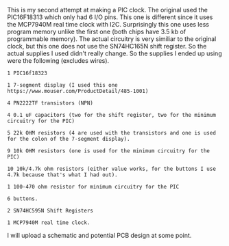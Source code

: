 This is my second attempt at making a PIC clock.  The original used the PIC16F18313 which only had 6 I/O pins.  This one is different since it uses the MCP7940M real time clock with I2C.  Surprisingly this one uses less program memory unlike the first one (both chips have 3.5 kb of programmable memory).
The actual circuitry is very similiar to the original clock, but this one does not use the SN74HC165N shift register.  So the actual supplies I used didn't really change.
So the supplies I ended up using were the following (excludes wires).

    1 PIC16f18323

    1 7-segment display (I used this one https://www.mouser.com/ProductDetail/485-1001)

    4 PN2222TF transistors (NPN)

    4 0.1 uF capacitors (two for the shift register, two for the minimum circuitry for the PIC)

    5 22k OHM resistors (4 are used with the transistors and one is used for the colon of the 7-segment display).

    9 10k OHM resistors (one is used for the minimum circuitry for the PIC)

    10 10k/4.7k ohm resistors (either value works, for the buttons I use 4.7k because that's what I had out).

    1 100-470 ohm resistor for minimum circuitry for the PIC

    6 buttons.

    2 SN74HC595N Shift Registers

    1 MCP7940M real time clock.
I will upload a schematic and potential PCB design at some point.
